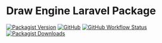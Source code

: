 # Draw Engine Laravel Package
[![Packagist Version](https://img.shields.io/packagist/v/pedro-vasconcelos/draw-engine?style=flat-square)](https://packagist.org/packages/pedro-vasconcelos/draw-engine)
[![GitHub](https://img.shields.io/github/license/pedro-vasconcelos/draw-engine?style=flat-square)](LICENSE.md)
[![GitHub Workflow Status](https://img.shields.io/github/workflow/status/pedro-vasconcelos/draw-engine/run-tests?color=green&style=flat-square)](https://github.com/pedro-vasconcelos/draw-engine/actions)
[![Packagist Downloads](https://img.shields.io/packagist/dt/pedro-vasconcelos/draw-engine?color=green&style=flat-square)](https://packagist.org/packages/pedro-vasconcelos/draw-engine)
